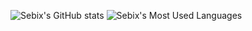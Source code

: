 ![Sebix's GitHub stats](https://github-readme-stats.vercel.app/api?username=sebix&count_private=true&show_icons=true)
![Sebix's Most Used Languages](https://github-readme-stats.vercel.app/api/top-langs/?username=sebix)
